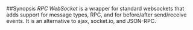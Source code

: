 ##Synopsis
_RPC WebSocket_ is a wrapper for standard websockets that adds support for message types, RPC, and for before/after send/receive events. It is an alternative to ajax, socket.io, and JSON-RPC.
 


